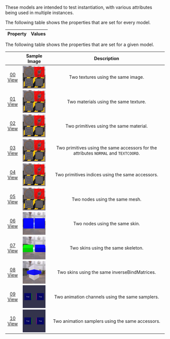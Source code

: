 These models are intended to test instantiation, with various attributes being used in multiple instances.  

The following table shows the properties that are set for every model.  

| Property | **Values** |
| :---: | :---: |

 
The following table shows the properties that are set for a given model.  

|   | Sample Image | Description |
| :---: | :---: | :---: |
| [00](Instantiation_00.gltf)<br>[View](https://bghgary.github.io/glTF-Assets-Viewer/?type=Positive&folder=24&model=0) | [<img src="Figures/Thumbnails/Instantiation_00.png" align="middle">](Figures/SampleImages/Instantiation_00.png) | Two textures using the same image. |
| [01](Instantiation_01.gltf)<br>[View](https://bghgary.github.io/glTF-Assets-Viewer/?type=Positive&folder=24&model=1) | [<img src="Figures/Thumbnails/Instantiation_01.png" align="middle">](Figures/SampleImages/Instantiation_01.png) | Two materials using the same texture. |
| [02](Instantiation_02.gltf)<br>[View](https://bghgary.github.io/glTF-Assets-Viewer/?type=Positive&folder=24&model=2) | [<img src="Figures/Thumbnails/Instantiation_02.png" align="middle">](Figures/SampleImages/Instantiation_02.png) | Two primitives using the same material. |
| [03](Instantiation_03.gltf)<br>[View](https://bghgary.github.io/glTF-Assets-Viewer/?type=Positive&folder=24&model=3) | [<img src="Figures/Thumbnails/Instantiation_03.png" align="middle">](Figures/SampleImages/Instantiation_03.png) | Two primitives using the same accessors for the attributes `NORMAL` and `TEXTCOORD`. |
| [04](Instantiation_04.gltf)<br>[View](https://bghgary.github.io/glTF-Assets-Viewer/?type=Positive&folder=24&model=4) | [<img src="Figures/Thumbnails/Instantiation_04.png" align="middle">](Figures/SampleImages/Instantiation_04.png) | Two primitives indices using the same accessors. |
| [05](Instantiation_05.gltf)<br>[View](https://bghgary.github.io/glTF-Assets-Viewer/?type=Positive&folder=24&model=5) | [<img src="Figures/Thumbnails/Instantiation_05.png" align="middle">](Figures/SampleImages/Instantiation_05.png) | Two nodes using the same mesh. |
| [06](Instantiation_06.gltf)<br>[View](https://bghgary.github.io/glTF-Assets-Viewer/?type=Positive&folder=24&model=6) | [<img src="Figures/Thumbnails/Instantiation_06.png" align="middle">](Figures/SampleImages/Instantiation_06.png) | Two nodes using the same skin. |
| [07](Instantiation_07.gltf)<br>[View](https://bghgary.github.io/glTF-Assets-Viewer/?type=Positive&folder=24&model=7) | [<img src="Figures/Thumbnails/Instantiation_07.png" align="middle">](Figures/SampleImages/Instantiation_07.png) | Two skins using the same skeleton. |
| [08](Instantiation_08.gltf)<br>[View](https://bghgary.github.io/glTF-Assets-Viewer/?type=Positive&folder=24&model=8) | [<img src="Figures/Thumbnails/Instantiation_08.png" align="middle">](Figures/SampleImages/Instantiation_08.png) | Two skins using the same inverseBindMatrices. |
| [09](Instantiation_09.gltf)<br>[View](https://bghgary.github.io/glTF-Assets-Viewer/?type=Positive&folder=24&model=9) | [<img src="Figures/Thumbnails/Instantiation_09.gif" align="middle">](Figures/SampleImages/Instantiation_09.gif) | Two animation channels using the same samplers. |
| [10](Instantiation_10.gltf)<br>[View](https://bghgary.github.io/glTF-Assets-Viewer/?type=Positive&folder=24&model=10) | [<img src="Figures/Thumbnails/Instantiation_10.gif" align="middle">](Figures/SampleImages/Instantiation_10.gif) | Two animation samplers using the same accessors. |
 
